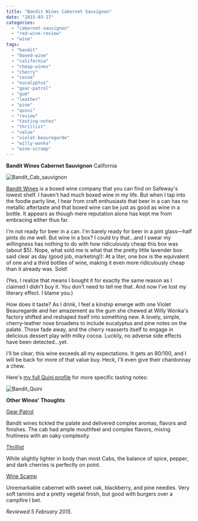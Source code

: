 ```yaml
---
title: "Bandit Wines Cabernet Sauvignon"
date: "2015-03-17"
categories: 
  - "cabernet-sauvignon"
  - "red-wine-review"
  - "wine"
tags: 
  - "bandit"
  - "boxed-wine"
  - "california"
  - "cheap-wines"
  - "cherry"
  - "cocoa"
  - "eucalyptus"
  - "gear-patrol"
  - "gum"
  - "leather"
  - "pine"
  - "quini"
  - "review"
  - "tasting-notes"
  - "thrillist"
  - "value"
  - "violet-beauregarde"
  - "willy-wonka"
  - "wine-scramp"
---
```


**Bandit Wines Cabernet Sauvignon** California

![Bandit_Cab_sauvignon](http://s3.amazonaws.com/thegourmez-wpmedia/2015/03/Bandit_Cab_sauvignon-333x500.jpg)

[Bandit Wines](http://banditwines.com/) is a boxed wine company that you can find on Safeway's lowest shelf. I haven't had much boxed wine in my life. But when I tap into the foodie party line, I hear from craft enthusiasts that beer in a can has no metallic aftertaste and that boxed wine can be just as good as wine in a bottle. It appears as though mere reputation alone has kept me from embracing either thus far.

I'm not ready for beer in a can. I'm barely ready for beer in a pint glass—half pints do me well. But wine in a box? I could try that…and I swear my willingness has nothing to do with how ridiculously cheap this box was (about $5). Nope, what sold me is what that the pretty little lavender box said clear as day (good job, marketing!): At a liter, one box is the equivalent of one and a third bottles of wine, making it even more ridiculously cheap than it already was. Sold!

(Yes, I realize that means I bought it for exactly the same reason as I claimed I didn't buy it. You don't need to tell me that. And now I've lost my literary effect. I blame you.)

How does it taste? As I drink, I feel a kinship emerge with one Violet Beauregarde and her amazement as the gum she chewed at Willy Wonka's factory shifted and reshaped itself into something new. A lovely, simple, cherry-leather nose broadens to include eucalyptus and pine notes on the palate. Those fade away, and the cherry reasserts itself to engage in delicious dessert play with milky cocoa. Luckily, no adverse side effects have been detected...yet.

I'll be clear; this wine exceeds all my expectations. It gets an 80/100, and I will be back for more of that value buy. Heck, I'll even give their chardonnay a chew.

Here's [my full Quini profile](https://quiniwine.com/app/#/wines/review/54d2d415d1f8c40300000006/54d2fc281e66be0300000002) for more specific tasting notes:

![Bandit_Quini](http://s3.amazonaws.com/thegourmez-wpmedia/2015/03/Bandit_Quini.jpg)

**Other Winos' Thoughts**

[Gear Patrol](http://gearpatrol.com/2014/12/23/best-box-wine/)

Bandit wines tickled the palate and delivered complex aromas, flavors and finishes. The cab had ample mouthfeel and complex flavors, mixing fruitiness with an oaky complexity.

[Thrillist](http://www.huffingtonpost.com/thrillist/the-8-best-wines-not-in-b_b_5875274.html)

While slightly lighter in body than most Cabs, the balance of spice, pepper, and dark cherries is perfectly on point.

[Wine Scamp](http://wine-scamp.com/liveblogging-red-wine-2014-wine-bloggers-conference/)

Unremarkable cabernet with sweet oak, blackberry, and pine needles. Very soft tannins and a pretty vegetal finish, but good with burgers over a campfire I bet.

_Reviewed 5 February 2015._
